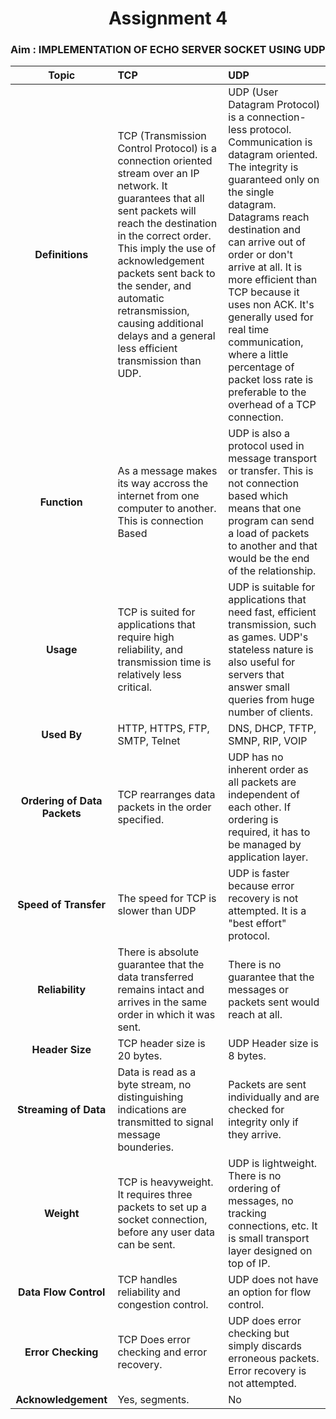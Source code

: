 <h1 align="center">Assignment 4</h1>

### Aim : IMPLEMENTATION OF ECHO SERVER SOCKET USING UDP

|Topic|TCP|UDP|
|:-----:|:---|:---|
|**Definitions**|TCP (Transmission Control Protocol) is a connection oriented stream over an IP network. It guarantees that all sent packets will reach the destination in the correct order. This imply the use of acknowledgement packets sent back to the sender, and automatic retransmission, causing additional delays and a general less efficient transmission than UDP.|UDP (User Datagram Protocol) is a connection-less protocol. Communication is datagram oriented. The integrity is guaranteed only on the single datagram. Datagrams reach destination and can arrive out of order or don't arrive at all. It is more efficient than TCP because it uses non ACK. It's generally used for real time communication, where a little percentage of packet loss rate is preferable to the overhead of a TCP connection.|
|**Function**|As a message makes its way accross the internet from one computer to another. This is connection Based|UDP is also a protocol used in message transport or transfer. This is not connection based which means that one program can send a load of packets to another and that would be the end of the relationship.|
|**Usage**|TCP is suited for applications that require high reliability, and transmission time is relatively less critical.|UDP is suitable for applications that need fast, efficient transmission, such as games. UDP's stateless nature is also useful for servers that answer small queries from huge number of clients.|
|**Used By**|HTTP, HTTPS, FTP, SMTP, Telnet|DNS, DHCP, TFTP, SMNP, RIP, VOIP|
|**Ordering of Data Packets**|TCP rearranges data packets in the order specified.|UDP has no inherent order as all packets are independent of each other. If ordering is required, it has to be managed by application layer.|
|**Speed of Transfer**|The speed for TCP is slower than UDP|UDP is faster because error recovery is not attempted. It is a "best effort" protocol.|
|**Reliability**|There is absolute guarantee that the data transferred remains intact and arrives in the same order in which it was sent.|There is no guarantee that the messages or packets sent would reach at all.|
|**Header Size**|TCP header size is 20 bytes.|UDP Header size is 8 bytes.|
|**Streaming of Data**|Data is read as a byte stream, no distinguishing indications are transmitted to signal message bounderies.|Packets are sent individually and are checked for integrity only if they arrive.|
|**Weight**|TCP is heavyweight. It requires three packets to set up a socket connection, before any user data can be sent.|UDP is lightweight. There is no ordering of messages, no tracking connections, etc. It is small transport layer designed on top of IP.|
|**Data Flow Control**|TCP handles reliability and congestion control.|UDP does not have an option for flow control.|
|**Error Checking**|TCP Does error checking and error recovery.|UDP does error checking but simply discards erroneous packets. Error recovery is not attempted.|
|**Acknowledgement**|Yes, segments.|No|
